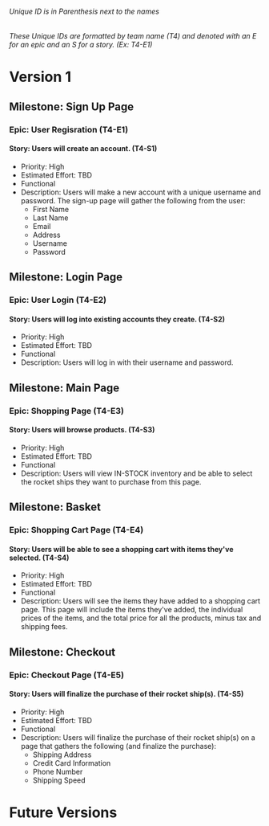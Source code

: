 ###### Unique ID is in Parenthesis next to the names
###### These Unique IDs are formatted by team name (T4) and denoted with an E for an epic and an S for a story. (Ex: T4-E1) 


# Version 1
## Milestone: Sign Up Page 
### Epic: User Regisration (T4-E1)
#### Story: Users will create an account. (T4-S1) 
* Priority: High
* Estimated Effort: TBD
* Functional
* Description: Users will make a new account with a unique username and password. The sign-up page will gather the following from the user:
  - First Name
  - Last Name
  - Email
  - Address
  - Username
  - Password

## Milestone: Login Page 
### Epic: User Login (T4-E2)
#### Story: Users will log into existing accounts they create. (T4-S2)
* Priority: High 
* Estimated Effort: TBD
* Functional
* Description: Users will log in with their username and password.

## Milestone: Main Page 
### Epic: Shopping Page (T4-E3)
#### Story: Users will browse products. (T4-S3)
* Priority: High
* Estimated Effort: TBD
* Functional
* Description: Users will view IN-STOCK inventory and be able to select the rocket ships they want to purchase from this page.

## Milestone: Basket
### Epic: Shopping Cart Page (T4-E4)
#### Story: Users will be able to see a shopping cart with items they've selected. (T4-S4)
* Priority: High
* Estimated Effort: TBD
* Functional
* Description: Users will see the items they have added to a shopping cart page. This page will include the items they've added, the individual prices of the items, and the total price for all the products, minus tax and shipping fees.

## Milestone: Checkout
### Epic: Checkout Page (T4-E5)
#### Story: Users will finalize the purchase of their rocket ship(s). (T4-S5)
* Priority: High
* Estimated Effort: TBD
* Functional
* Description: Users will finalize the purchase of their rocket ship(s) on a page that gathers the following (and finalize the purchase):
  - Shipping Address
  - Credit Card Information
  - Phone Number
  - Shipping Speed

# Future Versions 


